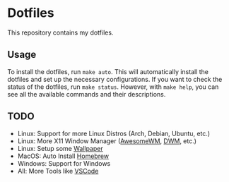 # Dotfiles

This repository contains my dotfiles.

## Usage 

To install the dotfiles, run `make auto`. This will automatically install the dotfiles and set up the necessary configurations. If you want to check the status of the dotfiles, run `make status`. However, with `make help`, you can see all the available commands and their descriptions.

## TODO

- Linux: Support for more Linux Distros (Arch, Debian, Ubuntu, etc.)
- Linux: More X11 Window Manager ([AwesomeWM](https://awesomewm.org/), [DWM](https://dwm.suckless.org/), etc.)
- Linux: Setup some [Wallpaper](https://github.com/RaphaeleL/wallpaper)
- MacOS: Auto Install [Homebrew](https://brew.sh)
- Windows: Support for Windows 
- All: More Tools like [VSCode](https://code.visualstudio.com/)
